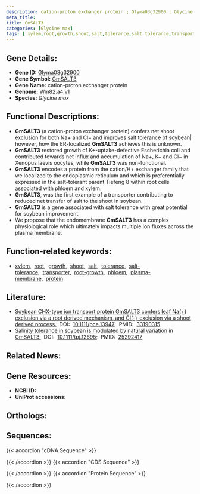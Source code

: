 ```yaml
---
description: cation-proton exchanger protein ; Glyma03g32900 ; Glycine max
meta_title:
title: GmSALT3
categories: [Glycine max]
tags: [ xylem,root,growth,shoot,salt,tolerance,salt tolerance,transporter,root growth,phloem,plasma membrane,protein ]
---
```


## Gene Details:
- **Gene ID:**	[Glyma03g32900](https://legacy.soybase.org/sbt/search/search_results.php?category=FeatureName&version=Wm82.a4.v1&search_term=Glyma03g32900)
- **Gene Symbol:** <u>GmSALT3</u>
- **Gene Name:** cation-proton exchanger protein
- **Genome:** [Wm82.a4.v1](https://legacy.soybase.org/GlycineBlastPages/blast_descriptions.php)
- **Species:** *Glycine max*

## Functional Descriptions:
   - **GmSALT3** (a cation-proton exchanger protein) confers net shoot exclusion for both Na+ and Cl− and improves salt tolerance of soybean| however, how the ER-localized **GmSALT3** achieves this is unknown.
   - **GmSALT3** restored growth of K+-uptake-defective Escherichia coli and contributed towards net influx and accumulation of Na+, K+ and Cl− in Xenopus laevis oocytes, while **GmSALT3** was non-functional.
   - **GmSALT3** encodes a protein from the cation/H+ exchanger family that we localized to the endoplasmic reticulum and which is preferentially expressed in the salt-tolerant parent Tiefeng 8 within root cells associated with phloem and xylem.
   - **GmSALT3**, was the first example of a transporter contributing to reduced net transfer of salt to the shoot in soybean.
   - **GmSALT3** is a gene associated with salt tolerance with great potential for soybean improvement.
   - We propose that the endomembrane **GmSALT3** has a complex physiological role which ultimately impacts multiple ion fluxes across the plasma membrane.

## Function-related keywords:
   - [xylem](/tags/xylem/),&nbsp;&nbsp;[root](/tags/root/),&nbsp;&nbsp;[growth](/tags/growth/),&nbsp;&nbsp;[shoot](/tags/shoot/),&nbsp;&nbsp;[salt](/tags/salt/),&nbsp;&nbsp;[tolerance](/tags/tolerance/),&nbsp;&nbsp;[salt-tolerance](/tags/salt-tolerance/),&nbsp;&nbsp;[transporter](/tags/transporter/),&nbsp;&nbsp;[root-growth](/tags/root-growth/),&nbsp;&nbsp;[phloem](/tags/phloem/),&nbsp;&nbsp;[plasma-membrane](/tags/plasma-membrane/),&nbsp;&nbsp;[protein](/tags/protein/)

## Literature:
   - [Soybean CHX-type ion transport protein GmSALT3 confers leaf Na(+) exclusion via a root derived mechanism, and Cl(-)  exclusion via a shoot derived process.](https://doi.org/10.1111/pce.13947)&nbsp;&nbsp;DOI:&nbsp;&nbsp;[10.1111/pce.13947](https://doi.org/10.1111/pce.13947);&nbsp;&nbsp;PMID:&nbsp;&nbsp;[33190315](https://pubmed.ncbi.nlm.nih.gov/33190315/)
   - [Salinity tolerance in soybean is modulated by natural variation in GmSALT3.](https://doi.org/10.1111/tpj.12695)&nbsp;&nbsp;DOI:&nbsp;&nbsp;[10.1111/tpj.12695](https://doi.org/10.1111/tpj.12695);&nbsp;&nbsp;PMID:&nbsp;&nbsp;[25292417](https://pubmed.ncbi.nlm.nih.gov/25292417/)

## Related News:

## Gene Resources:
- **NCBI ID:**  [](https://www.ncbi.nlm.nih.gov/gene/?term=)
- **UniProt accessions:**  [](https://www.uniprot.org/uniprotkb//entry)

## Orthologs:

## Sequences:
{{< accordion "cDNA Sequence" >}}

{{< /accordion >}}
{{< accordion "CDS Sequence" >}}

{{< /accordion >}}
{{< accordion "Protein Sequence" >}}

{{< /accordion >}}
